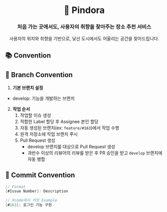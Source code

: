 <div align=center>

# 📍 Pindora
### **처음 가는 곳에서도, 사용자의 취향을 찾아주는 장소 추천 서비스**
사용자의 위치와 취향을 기반으로, 낯선 도시에서도 어울리는 공간을 찾아드립니다.

</div>

## 📚 Convention

## 🔀 Branch Convention
1. **기본 브랜치 설정**
- develop: 기능을 개발하는 브랜치

2. **작업 순서**
    1. 작업할 이슈 생성
    2. 적합한 Label 할당 후 Assignee 본인 할당
    3. 자동 생성된 브랜치(ex: `feature/#163`)에서 작업 수행
    4. 원격 저장소에 작업 브랜치 푸시
    5. Pull Request 생성
        - develop 브랜치를 대상으로 Pull Request 생성
        - 과반수 이상의 리뷰어의 리뷰를 받은 후 PR 승인을 받고 `develop` 브랜치에 자동 병합

## 💬 Commit Convention
```swift
// Format
[#Issue Number]: Description

// Xcode에서 커밋 Example
[#163]: 로그인 기능 구현
```


